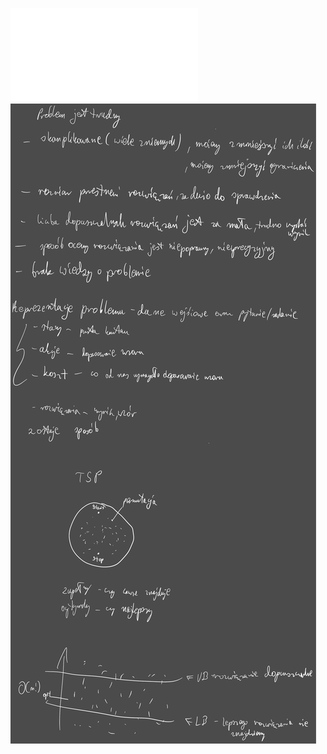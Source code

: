 ![](Notatki/Semestr%205/Projektowanie%20efektywnych%20algorytmów/Wykłady/Wykład%201/w1%20PEA.pdf)
![](/Notatki/Semestr%205/Projektowanie%20efektywnych%20algorytmów/Wykłady/Wykład%201/Drawing%202024-10-11%2011.18.55.excalidraw.svg)